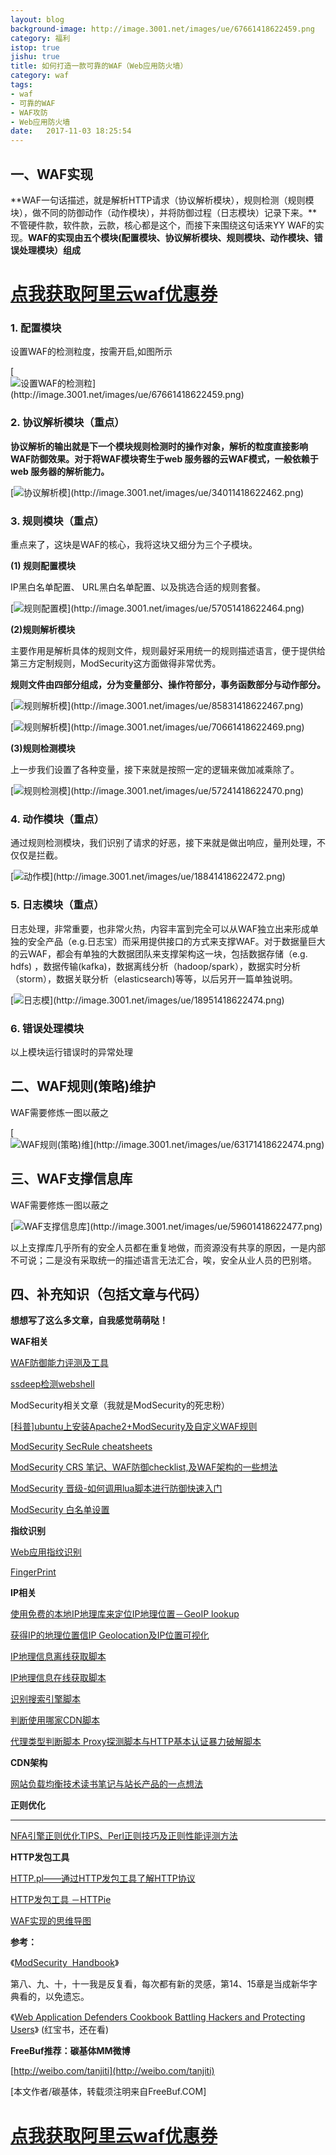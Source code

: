 ```yaml
---
layout: blog
background-image: http://image.3001.net/images/ue/67661418622459.png
category: 福利
istop: true
jishu: true
title: 如何打造一款可靠的WAF（Web应用防火墙）
category: waf
tags:
- waf
- 可靠的WAF
- WAF攻防
- Web应用防火墙
date:   2017-11-03 18:25:54
---
```


## **‍**‍**一、WAF实现**‍**‍**

‍‍**WAF一句话描述，就是解析HTTP请求（协议解析模块），规则检测（规则模块），做不同的防御动作（动作模块），并将防御过程（日志模块）记录下来。**不管硬件款，软件款，云款，核心都是这个，而接下来围绕这句话来YY WAF的实现。**WAF的实现由五个模块(配置模块、协议解析模块、规则模块、动作模块、错误处理模块）组成**

# **[点我获取阿里云waf优惠券](https://promotion.aliyun.com/ntms/act/ambassador/sharetouser.html?userCode=vf2b5zld&utm_source=vf2b5zld)**



### **‍**‍**1. 配置模块**‍**‍**

设置WAF的检测粒度，按需开启,如图所示

[![设置WAF的检测粒\](http://image.3001.net/images/ue/67661418622459.png)](http://image.3001.net/images/ue/67661418622459.png)

### **2. 协议解析模块（重点）**

‍‍**协议解析的输出就是下一个模块规则检测时的操作对象，解析的粒度直接影响WAF防御效果。对于将‍‍WAF模块寄生于web 服务器的云WAF模式，一般依赖于web 服务器的解析能力。**

[![协议解析模\](http://image.3001.net/images/ue/34011418622462.png)](http://image.3001.net/images/ue/34011418622462.png)

### **3. 规则模块（重点）**

重点来了，这块是WAF的核心，我将这块又细分为三个子模块。

**(1) 规则配置模块**

IP黑白名单配置、 URL黑白名单配置、以及挑选合适的规则套餐。

[![规则配置模\](http://image.3001.net/images/ue/57051418622464.png)](http://image.3001.net/images/ue/57051418622464.png)

**(2)规则解析模块**

主要作用是解析具体的规则文件，规则最好采用统一的规则描述语言，便于提供给第三方定制规则，ModSecurity这方面做得非常优秀。

‍**规则文件由四部分组成，分为变量部分、操作符部分，事务函数部分与动作部分。**‍

[![规则解析模\](http://image.3001.net/images/ue/85831418622467.png)](http://image.3001.net/images/ue/85831418622467.png)

[![规则解析模\](http://image.3001.net/images/ue/70661418622469.png)](http://image.3001.net/images/ue/70661418622469.png)

**(3)规则检测模块**

上一步我们设置了各种变量，接下来就是按照一定的逻辑来做加减乘除了。

[![规则检测模\](http://image.3001.net/images/ue/57241418622470.png)](http://image.3001.net/images/ue/57241418622470.png)

### **4. 动作模块（重点）**

‍‍通过规则检测模块，我们识别了请求的好恶，接下来就是做出响应，量刑处理，不仅仅是拦截。‍‍

[![ 动作模\](http://image.3001.net/images/ue/18841418622472.png)](http://image.3001.net/images/ue/18841418622472.png)

### **5. 日志模块（重点）**

‍‍日志处理，非常重要，也非常火热，内容丰富到完全可以从WAF独立出来形成单独的安全产品（e.g.日志宝）而采用提供接口的方式来支撑WAF。对于数据量巨大的云WAF，都会有单独的大数据团队来支撑架构这一块，包括数据存储（e.g. hdfs) ，数据传输(kafka)，数据离线分析（hadoop/spark），数据实时分析（storm），数据关联分析（elasticsearch)等等，以后另开一篇单独说明。‍‍

[![日志模\](http://image.3001.net/images/ue/18951418622474.png)](http://image.3001.net/images/ue/18951418622474.png)

### **6. 错误处理模块**

以上模块运行错误时的异常处理

## **‍**‍**二、WAF规则(策略)维护**‍**‍**

‍‍WAF需要修炼一图以蔽之‍‍

[![WAF规则(策略)维\](http://image.3001.net/images/ue/63171418622474.png)](http://image.3001.net/images/ue/63171418622474.png)

## **‍**‍**三、WAF支撑信息库**‍**‍**

‍‍WAF需要修炼一图以蔽之‍‍

[![WAF支撑信息库‍\](http://image.3001.net/images/ue/59601418622477.png)](http://image.3001.net/images/ue/59601418622477.png)

以上支撑库几乎所有的安全人员都在重复地做，而资源没有共享的原因，一是内部不可说；二是没有采取统一的描述语言无法汇合，唉，安全从业人员的巴别塔。

## **‍**‍**四、补充知识（包括文章与代码）**‍**‍**

**想想写了这么多文章，自我感觉萌萌哒！**

**WAF相关**

[WAF防御能力评测及工具](http://danqingdani.blog.163.com/blog/static/1860941952014101462723470/)

[ssdeep检测webshell](http://danqingdani.blog.163.com/blog/static/1860941952014111291954550/)

ModSecurity相关文章（我就是ModSecurity的死忠粉）

[[科普\]ubuntu上安装Apache2+ModSecurity及自定义WAF规则](http://danqingdani.blog.163.com/blog/static/186094195201481562831737/)

[ModSecurity SecRule cheatsheets](http://danqingdani.blog.163.com/blog/static/18609419520146296181531/)

[ModSecurity CRS 笔记、WAF防御checklist,及WAF架构的一些想法](http://danqingdani.blog.163.com/blog/static/186094195201472304841643/)

[ModSecurity 晋级-如何调用lua脚本进行防御快速入门](http://danqingdani.blog.163.com/blog/static/1860941952014101862337903/)

[ModSecurity 白名单设置](http://danqingdani.blog.163.com/blog/static/1860941952014111203945164/)

**指纹识别**

[Web应用指纹识别](http://danqingdani.blog.163.com/blog/static/186094195201493121834603/)

[FingerPrint](https://github.com/tanjiti/FingerPrint)

**IP相关**

[使用免费的本地IP地理库来定位IP地理位置－GeoIP lookup](http://danqingdani.blog.163.com/blog/static/186094195201423135017632/)

[获得IP的地理位置信IP Geolocation及IP位置可视化](http://danqingdani.blog.163.com/blog/static/1860941952013102111224152/)

[IP地理信息离线获取脚本](https://github.com/tanjiti/perl_tools/blob/master/getIPinfoOffline.pl)

[IP地理信息在线获取脚本](https://github.com/tanjiti/perl_tools/blob/master/getIPinfoOnline.pl)

[识别搜索引擎脚本](https://github.com/tanjiti/perl_tools/blob/master/isRealSpider.pl)

[判断使用哪家CDN脚本](https://github.com/tanjiti/perl_tools/blob/master/whichCDNUser.pl)

[代理类型判断脚本 Proxy探测脚本与HTTP基本认证暴力破解脚本](https://github.com/tanjiti/perl_tools/blob/master/isProxyOK.pl)

**CDN架构**

[网站负载均衡技术读书笔记与站长产品的一点想法](http://danqingdani.blog.163.com/blog/static/18609419520144267531306/)

**正则优化**

****

[NFA引擎正则优化TIPS、Perl正则技巧及正则性能评测方法](http://danqingdani.blog.163.com/blog/static/18609419520144523853586/)

**HTTP发包工具**

[HTTP.pl——通过HTTP发包工具了解HTTP协议](http://danqingdani.blog.163.com/blog/static/18609419520144202591392/)

[HTTP发包工具 －HTTPie](http://danqingdani.blog.163.com/blog/static/18609419520145145647253/)

[WAF实现的思维导图](http://pan.baidu.com/s/1o5lV4)

**参考：**

《[ModSecurity  Handbook](http://book.douban.com/subject/4312741/)》

‍‍第八、九、十，十一我是反复看，每次都有新的灵感，第14、15章是当成新华字典看的，以免遗忘。‍‍

《[Web Application Defenders Cookbook Battling Hackers and Protecting Users](http://book.douban.com/subject/11545558/)》 ‍‍(红宝书，还在看)

**FreeBuf推荐：碳基体MM微博**

[http://weibo.com/tanjiti](http://weibo.com/tanjiti)

[本文作者/碳基体，转载须注明来自FreeBuf.COM]

# **[点我获取阿里云waf优惠券](https://promotion.aliyun.com/ntms/act/ambassador/sharetouser.html?userCode=vf2b5zld&utm_source=vf2b5zld)**

